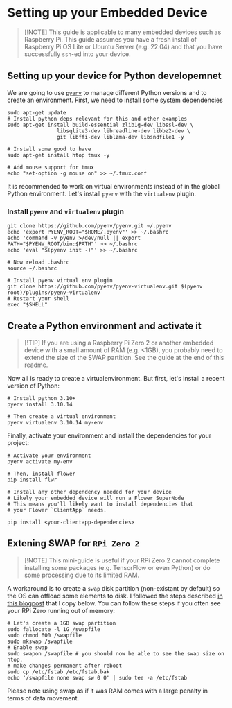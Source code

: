 # Setting up your Embedded Device

> \[!NOTE\]
> This guide is applicable to many embedded devices such as Raspberry Pi. This guide assumes you have a fresh install of Raspberry Pi OS Lite or Ubuntu Server (e.g. 22.04) and that you have successfully `ssh`-ed into your device.

## Setting up your device for Python developemnet

We are going to use [`pyenv`](https://github.com/pyenv/pyenv) to manage different Python versions and to create an environment. First, we need to install some system dependencies

```shell
sudo apt-get update
# Install python deps relevant for this and other examples
sudo apt-get install build-essential zlib1g-dev libssl-dev \
                libsqlite3-dev libreadline-dev libbz2-dev \
                git libffi-dev liblzma-dev libsndfile1 -y

# Install some good to have
sudo apt-get install htop tmux -y

# Add mouse support for tmux
echo "set-option -g mouse on" >> ~/.tmux.conf
```

It is recommended to work on virtual environments instead of in the global Python environment. Let's install `pyenv` with the `virtualenv` plugin.

### Install `pyenv` and `virtualenv` plugin

```shell
git clone https://github.com/pyenv/pyenv.git ~/.pyenv
echo 'export PYENV_ROOT="$HOME/.pyenv"' >> ~/.bashrc
echo 'command -v pyenv >/dev/null || export PATH="$PYENV_ROOT/bin:$PATH"' >> ~/.bashrc
echo 'eval "$(pyenv init -)"' >> ~/.bashrc

# Now reload .bashrc
source ~/.bashrc

# Install pyenv virtual env plugin
git clone https://github.com/pyenv/pyenv-virtualenv.git $(pyenv root)/plugins/pyenv-virtualenv
# Restart your shell
exec "$SHELL"
```

## Create a Python environment and activate it

> \[!TIP\]
> If you are using a Raspberry Pi Zero 2 or another embedded device with a small amount of RAM (e.g. \<1GB), you probably need to extend the size of the SWAP partition. See the guide at the end of this readme.

Now all is ready to create a virtualenvironment. But first, let's install a recent version of Python:

```shell
# Install python 3.10+
pyenv install 3.10.14

# Then create a virtual environment
pyenv virtualenv 3.10.14 my-env
```

Finally, activate your environment and install the dependencies for your project:

```shell
# Activate your environment
pyenv activate my-env

# Then, install flower
pip install flwr

# Install any other dependency needed for your device
# Likely your embedded device will run a Flower SuperNode
# This means you'll likely want to install dependencies that
# your Flower `ClientApp` needs.

pip install <your-clientapp-dependencies>
```

## Extening SWAP for `RPi Zero 2`

> \[!NOTE\]
> This mini-guide is useful if your RPi Zero 2 cannot complete installing some packages (e.g. TensorFlow or even Python) or do some processing due to its limited RAM.

A workaround is to create a `swap` disk partition (non-existant by default) so the OS can offload some elements to disk. I followed the steps described [in this blogpost](https://www.digitalocean.com/community/tutorials/how-to-add-swap-space-on-ubuntu-20-04) that I copy below. You can follow these steps if you often see your RPi Zero running out of memory:

```shell
# Let's create a 1GB swap partition
sudo fallocate -l 1G /swapfile
sudo chmod 600 /swapfile
sudo mkswap /swapfile
# Enable swap
sudo swapon /swapfile # you should now be able to see the swap size on htop.
# make changes permanent after reboot
sudo cp /etc/fstab /etc/fstab.bak
echo '/swapfile none swap sw 0 0' | sudo tee -a /etc/fstab
```

Please note using swap as if it was RAM comes with a large penalty in terms of data movement.

